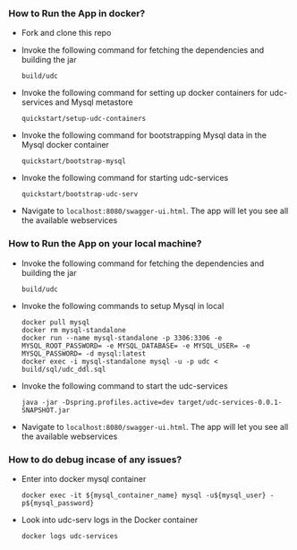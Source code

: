 ### <a name="run-app"></a> How to Run the App in docker?
* Fork and clone this repo

* Invoke the following command for fetching the dependencies and building the jar

  ```shell
  build/udc 
  ```

* Invoke the following command for setting up docker containers for udc-services and Mysql metastore

  ```shell
  quickstart/setup-udc-containers
  ```

* Invoke the following command for bootstrapping Mysql data in the Mysql docker container

  ```shell
  quickstart/bootstrap-mysql
  ```

* Invoke the following command for starting udc-services

  ```shell
  quickstart/bootstrap-udc-serv
  ```

* Navigate to ``localhost:8080/swagger-ui.html``. The app will let you see all the available webservices


### <a name="run-app"></a> How to Run the App on your local machine?

* Invoke the following command for fetching the dependencies and building the jar

  ```shell
  build/udc
  ```

* Invoke the following commands to setup Mysql in local

  ```shell
  docker pull mysql
  docker rm mysql-standalone
  docker run --name mysql-standalone -p 3306:3306 -e MYSQL_ROOT_PASSWORD= -e MYSQL_DATABASE= -e MYSQL_USER= -e MYSQL_PASSWORD= -d mysql:latest
  docker exec -i mysql-standalone mysql -u -p udc < build/sql/udc_ddl.sql
  ```

* Invoke the following command to start the udc-services

  ```shell
  java -jar -Dspring.profiles.active=dev target/udc-services-0.0.1-SNAPSHOT.jar
  ```

* Navigate to ``localhost:8080/swagger-ui.html``. The app will let you see all the available webservices

### <a name="run-app"></a> How to do debug incase of any issues?
* Enter into docker mysql container

  ```shell
  docker exec -it ${mysql_container_name} mysql -u${mysql_user} -p${mysql_password}
  ```
* Look into udc-serv logs in the Docker container

  ```shell
  docker logs udc-services
  ```

